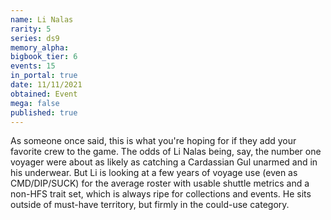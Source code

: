 ```yaml
---
name: Li Nalas
rarity: 5
series: ds9
memory_alpha:
bigbook_tier: 6
events: 15
in_portal: true
date: 11/11/2021
obtained: Event
mega: false
published: true
---
```


As someone once said, this is what you're hoping for if they add your favorite crew to the game. The odds of Li Nalas being, say, the number one voyager were about as likely as catching a Cardassian Gul unarmed and in his underwear. But Li is looking at a few years of voyage use (even as CMD/DIP/SUCK) for the average roster with usable shuttle metrics and a non-HFS trait set, which is always ripe for collections and events. He sits outside of must-have territory, but firmly in the could-use category.
